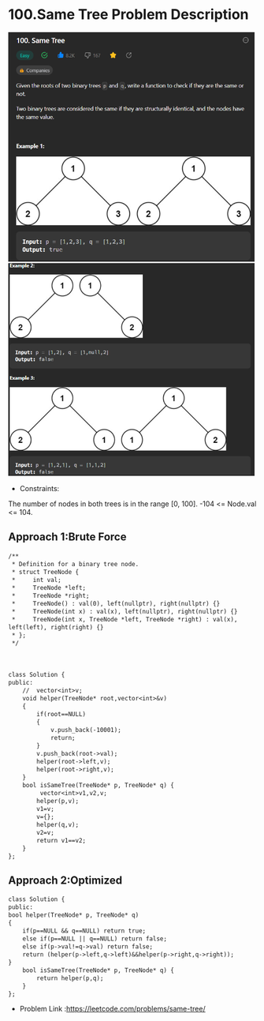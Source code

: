 # 100.Same Tree Problem Description
<img src="../img/1.png" width="500px">
<img src="../img/2.png" width="500px">

- Constraints:

The number of nodes in both trees is in the range [0, 100].
-104 <= Node.val <= 104.

## Approach 1:Brute Force
```
/**
 * Definition for a binary tree node.
 * struct TreeNode {
 *     int val;
 *     TreeNode *left;
 *     TreeNode *right;
 *     TreeNode() : val(0), left(nullptr), right(nullptr) {}
 *     TreeNode(int x) : val(x), left(nullptr), right(nullptr) {}
 *     TreeNode(int x, TreeNode *left, TreeNode *right) : val(x), left(left), right(right) {}
 * };
 */



class Solution {
public:
    //  vector<int>v;
    void helper(TreeNode* root,vector<int>&v)
    {
        if(root==NULL)
        {
            v.push_back(-10001);
            return;
        }
        v.push_back(root->val);
        helper(root->left,v);
        helper(root->right,v);
    }
    bool isSameTree(TreeNode* p, TreeNode* q) {
         vector<int>v1,v2,v;
        helper(p,v);
        v1=v;
        v={};
        helper(q,v);
        v2=v;
        return v1==v2;
    }
};
```
## Approach 2:Optimized
```
class Solution {
public:
bool helper(TreeNode* p, TreeNode* q)
{
    if(p==NULL && q==NULL) return true;
    else if(p==NULL || q==NULL) return false;
    else if(p->val!=q->val) return false;
    return (helper(p->left,q->left)&&helper(p->right,q->right));
}
    bool isSameTree(TreeNode* p, TreeNode* q) {
        return helper(p,q);
    }
};

```
- Problem Link :https://leetcode.com/problems/same-tree/
